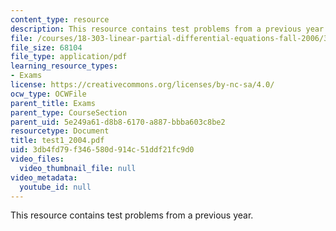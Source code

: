 ```yaml
---
content_type: resource
description: This resource contains test problems from a previous year.
file: /courses/18-303-linear-partial-differential-equations-fall-2006/3db4fd79f346580d914c51ddf21fc9d0_test1_2004.pdf
file_size: 68104
file_type: application/pdf
learning_resource_types:
- Exams
license: https://creativecommons.org/licenses/by-nc-sa/4.0/
ocw_type: OCWFile
parent_title: Exams
parent_type: CourseSection
parent_uid: 5e249a61-d8b8-6170-a887-bbba603c8be2
resourcetype: Document
title: test1_2004.pdf
uid: 3db4fd79-f346-580d-914c-51ddf21fc9d0
video_files:
  video_thumbnail_file: null
video_metadata:
  youtube_id: null
---
```

This resource contains test problems from a previous year.